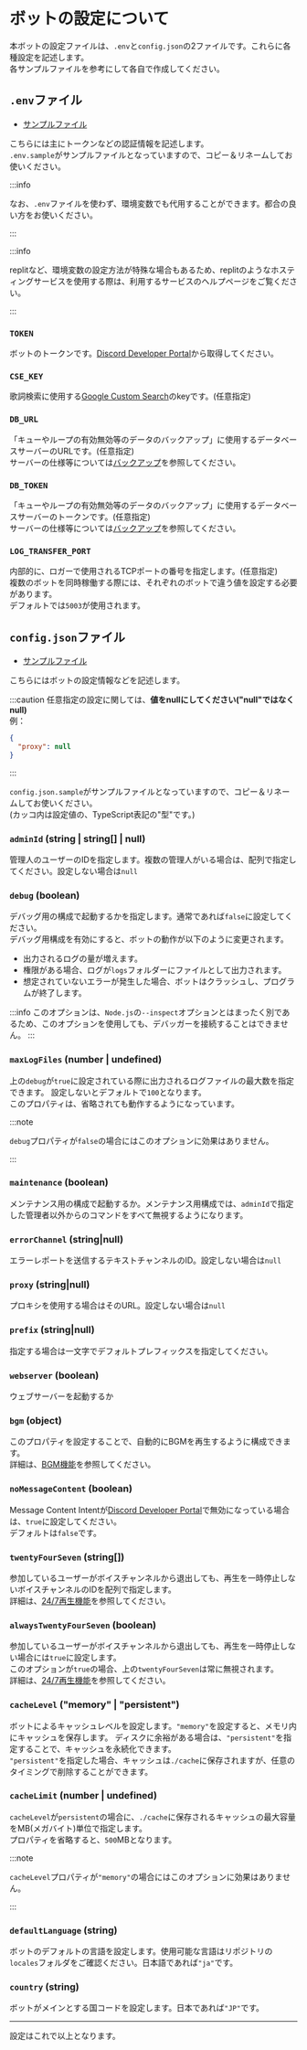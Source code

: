 # ボットの設定について  
本ボットの設定ファイルは、`.env`と`config.json`の2ファイルです。これらに各種設定を記述します。  
各サンプルファイルを参考にして各自で作成してください。

## `.env`ファイル
- [サンプルファイル](https://github.com/mtripg6666tdr/Discord-SimpleMusicBot/blob/master/.env.sample)

こちらには主にトークンなどの認証情報を記述します。  
`.env.sample`がサンプルファイルとなっていますので、コピー＆リネームしてお使いください。  

:::info

なお、`.env`ファイルを使わず、環境変数でも代用することができます。都合の良い方をお使いください。

:::

:::info

replitなど、環境変数の設定方法が特殊な場合もあるため、replitのようなホスティングサービスを使用する際は、利用するサービスのヘルプページをご覧ください。

:::

### `TOKEN`  
  ボットのトークンです。[Discord Developer Portal](https://discord.com/developers/applications)から取得してください。
### `CSE_KEY`  
  歌詞検索に使用する[Google Custom Search](https://developers.google.com/custom-search/v1/introduction?hl=ja)のkeyです。(任意指定)
### `DB_URL`  
  「キューやループの有効無効等のデータのバックアップ」に使用するデータベースサーバーのURLです。(任意指定)  
  サーバーの仕様等については[バックアップ](../backup/overview.md)を参照してください。
### `DB_TOKEN`
  「キューやループの有効無効等のデータのバックアップ」に使用するデータベースサーバーのトークンです。(任意指定)  
  サーバーの仕様等については[バックアップ](../backup/overview.md)を参照してください。
### `LOG_TRANSFER_PORT`
  内部的に、ロガーで使用されるTCPポートの番号を指定します。(任意指定)  
  複数のボットを同時稼働する際には、それぞれのボットで違う値を設定する必要があります。  
  デフォルトでは`5003`が使用されます。

## `config.json`ファイル
- [サンプルファイル](https://github.com/mtripg6666tdr/Discord-SimpleMusicBot/blob/master/config.json.sample)

こちらにはボットの設定情報などを記述します。  

:::caution
任意指定の設定に関しては、**値をnullにしてください("null"ではなくnull)**  
例：

```json title="config.json"
{
  "proxy": null
}
```
:::

`config.json.sample`がサンプルファイルとなっていますので、コピー＆リネームしてお使いください。  
(カッコ内は設定値の、TypeScript表記の"型"です。)
### `adminId` (string | string[] | null)  
  管理人のユーザーのIDを指定します。複数の管理人がいる場合は、配列で指定してください。設定しない場合は`null`
### `debug` (boolean)  
  デバッグ用の構成で起動するかを指定します。通常であれば`false`に設定してください。  
  デバッグ用構成を有効にすると、ボットの動作が以下のように変更されます。
  - 出力されるログの量が増えます。
  - 権限がある場合、ログが`logs`フォルダーにファイルとして出力されます。
  - 想定されていないエラーが発生した場合、ボットはクラッシュし、プログラムが終了します。

:::info
このオプションは、`Node.js`の`--inspect`オプションとはまったく別であるため、このオプションを使用しても、デバッガーを接続することはできません。
:::

### `maxLogFiles` (number | undefined)
  上の`debug`が`true`に設定されている際に出力されるログファイルの最大数を指定できます。
  設定しないとデフォルトで`100`となります。  
  このプロパティは、省略されても動作するようになっています。

:::note

`debug`プロパティが`false`の場合にはこのオプションに効果はありません。

:::

### `maintenance` (boolean)  
  メンテナンス用の構成で起動するか。メンテナンス用構成では、`adminId`で指定した管理者以外からのコマンドをすべて無視するようになります。

### `errorChannel` (string|null)  
  エラーレポートを送信するテキストチャンネルのID。設定しない場合は`null`

### `proxy` (string|null)  
  プロキシを使用する場合はそのURL。設定しない場合は`null`

### `prefix` (string|null)  
  指定する場合は一文字でデフォルトプレフィックスを指定してください。  

### `webserver` (boolean)  
  ウェブサーバーを起動するか  

### `bgm` (object)  
  このプロパティを設定することで、自動的にBGMを再生するように構成できます。  
  詳細は、[BGM機能](../feature/bgm)を参照してください。

### `noMessageContent` (boolean)
  Message Content Intentが[Discord Developer Portal](https://discord.com/developers/applications)で無効になっている場合は、`true`に設定してください。  
  デフォルトは`false`です。  

### `twentyFourSeven` (string[])
  参加しているユーザーがボイスチャンネルから退出しても、再生を一時停止しないボイスチャンネルのIDを配列で指定します。  
  詳細は、[24/7再生機能](../feature/247)を参照してください。  

### `alwaysTwentyFourSeven` (boolean)
  参加しているユーザーがボイスチャンネルから退出しても、再生を一時停止しない場合には`true`に設定します。  
  このオプションが`true`の場合、上の`twentyFourSeven`は常に無視されます。  
  詳細は、[24/7再生機能](../feature/247)を参照してください。  

### `cacheLevel` ("memory" | "persistent")
  ボットによるキャッシュレベルを設定します。`"memory"`を設定すると、メモリ内にキャッシュを保存します。
  ディスクに余裕がある場合は、`"persistent"`を指定することで、キャッシュを永続化できます。  
  `"persistent"`を指定した場合、キャッシュは`./cache`に保存されますが、任意のタイミングで削除することができます。

### `cacheLimit` (number | undefined)
  `cacheLevel`が`persistent`の場合に、`./cache`に保存されるキャッシュの最大容量をMB(メガバイト)単位で指定します。  
  プロパティを省略すると、`500`MBとなります。

:::note

`cacheLevel`プロパティが`"memory"`の場合にはこのオプションに効果はありません。

:::

### `defaultLanguage` (string)
  ボットのデフォルトの言語を設定します。使用可能な言語はリポジトリの`locales`フォルダをご確認ください。日本語であれば`"ja"`です。

### `country` (string)
  ボットがメインとする国コードを設定します。日本であれば`"JP"`です。

---

設定はこれで以上となります。
